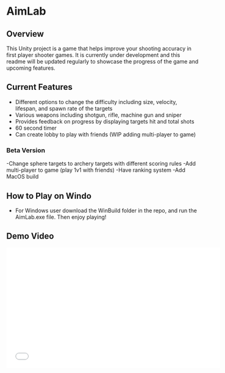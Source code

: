 # AimLab

## Overview

This Unity project is a game that helps improve your shooting accuracy in first player shooter games. It is currently under development and this readme will be updated regularly to showcase the progress of the game and upcoming features.

## Current Features

- Different options to change the difficulty including size, velocity, lifespan, and spawn rate of the targets
- Various weapons including shotgun, rifle, machine gun and sniper
- Provides feedback on progress by displaying targets hit and total shots
- 60 second timer
- Can create lobby to play with friends (WIP adding multi-player to game)

### Beta Version 

-Change sphere targets to archery targets with different scoring rules
-Add multi-player to game (play 1v1 with friends)
-Have ranking system
-Add MacOS build

## How to Play on Windo
- For Windows user download the WinBuild folder in the repo, and run the AimLab.exe file. Then enjoy playing!


## Demo Video

<iframe width="560" height="315" src="/Demo/demo.mp4" frameborder="0" allowfullscreen></iframe>
